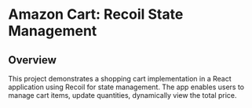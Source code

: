 # Amazon Cart: Recoil State Management

## Overview

This project demonstrates a shopping cart implementation in a React application using Recoil for state management. The app enables users to manage cart items, update quantities, dynamically view the total price.

